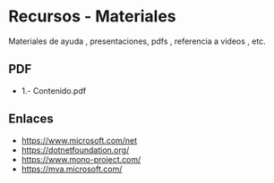 # Recursos - Materiales

Materiales de ayuda , presentaciones, pdfs , referencia a videos , etc.

## PDF

* 1.- Contenido.pdf

## Enlaces

* https://www.microsoft.com/net
* https://dotnetfoundation.org/
* https://www.mono-project.com/
* https://mva.microsoft.com/
